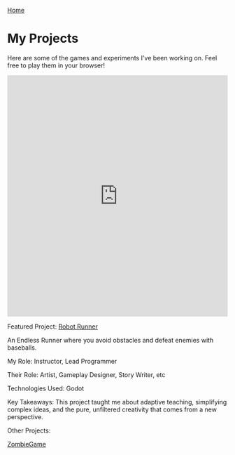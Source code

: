 [Home](index.md)

# My Projects
Here are some of the games and experiments I've been working on. Feel free to play them in your browser!

<iframe style="width: 100%; height: 550px; overflow: hidden; border: none;" src="https://ajpowers334.github.io/WebZip" title="Robot Runner" scrolling="no"></iframe>

Featured Project: [Robot Runner](WebZip)

An Endless Runner where you avoid obstacles and defeat enemies with baseballs.

My Role: Instructor, Lead Programmer

Their Role: Artist, Gameplay Designer, Story Writer, etc

Technologies Used: Godot

Key Takeaways: This project taught me about adaptive teaching, simplifying complex ideas, and the pure, unfiltered creativity that comes from a new perspective.

Other Projects:

[ZombieGame](ZombieGame)
